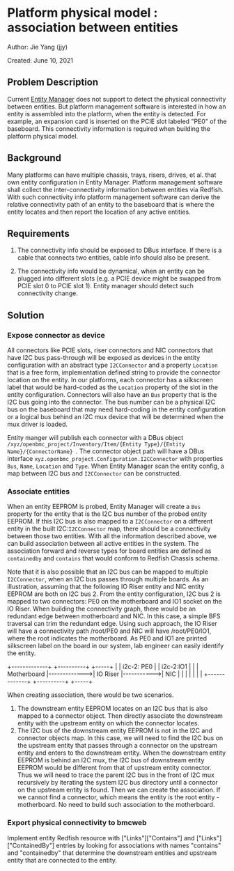 # Platform physical model : association between entities

Author: Jie Yang (jjy)

Created: June 10, 2021

## Problem Description

Current [Entity Manager](https://github.com/openbmc/entity-manager) does not
support to detect the physical connectivity between entities. But platform
management software is interested in how an entity is assembled into the
platform, when the entity is detected. For example, an expansion card is
inserted on the PCIE slot labeled "PE0" of the baseboard. This connectivity
information is required when building the platform physical model.

## Background

Many platforms can have multiple chassis, trays, risers, drives, et al. that own
entity configuration in Entity Manager. Platform management software shall
collect the inter-connectivity information between entities via Redfish. With
such connectivity info platform management software can derive the relative
connectivity path of an entity to the baseboard that is where the entity locates
and then report the location of any active entities.

## Requirements
1. The connectivity info should be exposed to DBus interface. If there is a
cable that connects two entities, cable info should also be present.

2. The connectivity info would be dynamical, when an entity can be plugged into
different slots (e.g. a PCIE device might be swapped from PCIE slot 0 to PCIE
slot 1). Entity manager should detect such connectivity change.

## Solution

### Expose connector as device

All connectors like PCIE slots, riser connectors and NIC connectors that have
I2C bus pass-through will be exposed as devices in the entity configuration with
an abstract type `I2CConnector` and a property `Location` that is a free form,
implementation defined string to provide the connector location on the entity.
In our platforms, each connector has a silkscreen label that would be hard-coded
as the `Location` property of the slot in the entity configuration. Connectors
will also have an `Bus` property that is the I2C bus going into the connector.
The bus number can be a physical I2C bus on the baseboard that may need
hard-coding in the entity configuration or a logical bus behind an I2C mux
device that will be determined when the mux driver is loaded.

Entity manger will publish each connector with a DBus object
`/xyz/openbmc_project/Inventory/Item/{Entity Type}/{Entity Name}/{ConnectorName}
`. The connector object path will have a DBus interface
`xyz.openbmc_project.Configuration.I2CConnector` with properties
`Bus`, `Name`, `Location` and `Type`. When Entity Manager scan the entity
config, a map between I2C bus and `I2CConnector` can be constructed.

### Associate entities

When an entity EEPROM is probed, Entity Manager will create a `Bus` property for
the entity that is the I2C bus number of the probed entity EEPROM. If this I2C
bus is also mapped to a `I2CConnector` on a different entity in the built
I2C:`I2CConnector` map, there should be a connectivity between those two
entities. With all the information described above, we can build association
between all active entities in the system. The association forward and reverse
types for board entities are defined as `containedby` and `contains` that would
conform to Redfish Chassis schema.

Note that it is also possible that an I2C bus can be mapped to multiple
`I2CConnector`, when an I2C bus passes through multiple boards. As an
illustration, assuming that the following IO Riser entity and NIC entity EEPROM
are both on I2C bus 2. From the entity configuration, I2C bus 2 is mapped to two
connectors: PE0 on the motherboard and IO1 socket on the IO Riser. When building
the connectivity graph, there would be an redundant edge between motherboard and
NIC. In this case, a simple BFS traversal can trim the redundant edge. Using
such approach, the IO Riser will have a connectivity path /root/PE0 and NIC will
have /root/PE0/IO1, where the root indicates the motherboard. As PE0 and IO1 are
printed silkscreen label on the board in our system, lab engineer can easily
identify the entity.

+-------------+              +----------+            +-----+
|             |  i2c-2: PE0  |          |  i2c-2:IO1 |     |
| Motherboard |------------->| IO Riser |----------->| NIC |
|             |              |          |            |     |
+-------------+              +----------+            +-----+

When creating association, there would be two scenarios.
1. The downstream entity EEPROM locates on an I2C bus that is also mapped to a
connector object. Then directly associate the downstream entity with the
upstream entity on which the connector locates.
2. The I2C bus of the downstream entity EEPROM is not in the I2C and connector
objects map. In this case, we will need to find the I2C bus on the upstream
entity that passes through a connector on the upstream entity and enters to the
downstream entity. When the downstream entity EEPROM is behind an I2C mux, the
I2C bus of downstream entity EEPROM would be different from that of upstream
entity connector. Thus we will need to trace the parent I2C bus in the front of
I2C mux recursively by iterating the system I2C bus directory until a connector
on the upstream entity is found. Then we can create the association. If we
cannot find a connector, which means the entity is the root entity -
motherboard. No need to build such association to the motherboard.

### Export physical connectivity to bmcweb

Implement entity Redfish resource with ["Links"]["Contains"] and
["Links"]["ContainedBy"] entries by looking for associations with names
"contains" and "containedby" that determine the downstream entities and upstream
entity that are connected to the entity.

